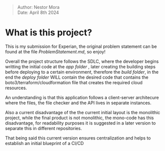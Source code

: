 > Author: Nestor Mora
\
> Date: April 8th 2024

# What is this project?
This is my submission for Experian, the original problem statement can be found at the file *ProblemStatement.md*, so enjoy!

Overall the project structure follows the SDLC, where the developer begins writting the initial code at the *app folder* , later creating the building steps before deploying to a certain environment, therefore the *build folder*, in the end the *deploy folder* WILL contain the desired code that contains the boto3/terraform/cloudformation file that creates the required cloud resources.

An understanding is that this application follows a client-server architecure where the files, the file checker and the API lives in separate instances.

Also a current disadvantage of the the current initial layout is the monolithic project, while the final product is not monolithic, the mono-code has this disadvantage, for readability purposes it is suggested in a later version to separate this in different repositories.

That being said this current version ensures centralization and helps to establish an initial blueprint of a CI/CD




